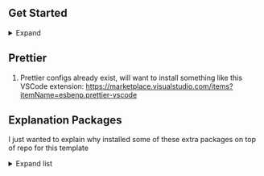 ## Get Started

<details>
  <summary>Expand</summary>
  
  1. Make sure you run `npm install -g expo-cli` to get the latest version
  2. `yarn`
  3. `yarn start`
</details>

## Prettier

1. Prettier configs already exist, will want to install something like this VSCode extension: https://marketplace.visualstudio.com/items?itemName=esbenp.prettier-vscode

## Explanation Packages

I just wanted to explain why installed some of these extra packages on top of repo for this template

<details>
  <summary>Expand list</summary>

  <details>
    <summary>lodash</summary>
    
    Just a lot of useful syntatical sugar util functions
  </details>

  <details>
    <summary>eslint</summary>
    
    Prerequisite dependency for eslint-config-airbnb but mainly because I wanted linting
  </details>

  <details>
    <summary>eslint-config-airbnb</summary>
    
    A good starting point for linting rules
  </details>

  <details>
    <summary>eslint-plugin-import</summary>
    
    Prerequisite dependency for eslint-config-airbnb
  </details>

  <details>
    <summary>eslint-plugin-react</summary>
    
    Prerequisite dependency for eslint-config-airbnb
  </details>

  <details>
    <summary>eslint-plugin-react-hooks</summary>
    
    Prerequisite dependency for eslint-config-airbnb
  </details>

  <details>
    <summary>eslint-plugin-jsx-a11y</summary>
    
    Prerequisite dependency for eslint-config-airbnb
  </details>

  <details>
    <summary>eslint-plugin-react-native</summary>
    
    Specific linting rules for react native
  </details>

  <details>
    <summary>eslint-plugin-jest</summary>
    
    Specific linting rules for jest
  </details>

  <details>
    <summary>@typescript-eslint/parser</summary>
    
    Facilitates use of eslint with typescript
  </details>

  <details>
    <summary>@typescript-eslint/eslint-plugin</summary>
    
    Adds or extends rules with typescript specific features
  </details>
</details>
